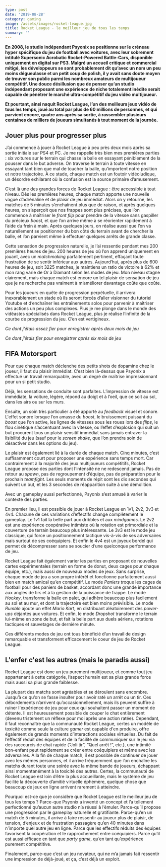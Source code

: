 ```yaml
---
type: post
date: '2019-08-28'
category: gaming
image: /assets/images/rocket-league.jpg
title: Rocket League - le meilleur jeu de tous les temps
summary: ''
---
```

**En 2008, le studio indépendant Psyonix se positionne sur le créneau hyper spécifique du jeu de football avec voitures, avec leur sobrement intitulé Supersonic Acrobatic Rocket-Powered Battle-Cars, disponible uniquement en digital sur PS3. Malgré un accueil critique et commercial mitigé, les développeurs se sont probablement dit qu’avec un nom un peu moins dégueulasse et un petit coup de polish, il y avait sans doute moyen de trouver son public parmi les nombreux amateurs de multijoueur compétitif. Une douce désillusion que de penser qu’un studio indépendant proposant une expérience de niche totalement inédite serait capable de pénétrer le marché ultra-compétitif du jeu vidéo multijoueur.**

**Et pourtant, ainsi naquit Rocket League, l’un des meilleurs jeux vidéo de tous les temps, joué au total par plus de 60 millions de personnes, et qui parvient encore, quatre ans après sa sortie, à rassembler plusieurs centaines de milliers de joueurs simultanés à tout moment de la journée.**

## Jouer plus pour progresser plus

J’ai commencé à jouer à Rocket League à peu près deux mois après sa sortie initiale sur PS4 et PC. Je me rappelle très bien mes premières parties : six voitures sur le terrain qui chasse la balle en essayant péniblement de la pousser dans le but adverse. On traverse le terrain à toute vitesse en essayant tant bien que mal de toucher la balle, qu’importent notre position et notre trajectoire. À ce stade, chaque match est un foutoir vidéoludique, un désordre exhilarant où la confusion est la source primaire d’amusement. 

C’est là une des grandes forces de Rocket League : être accessible à tout niveau. Dès les premières heures, chaque match apporte une nouvelle vague d’adrénaline et de plaisir de jeu immédiat. Alors on y retourne, les matches de 5 minutes s’enchaînent plus que de raison, et après quelques heures, on s’aperçoit que nos frappes sont plus précises, que l’on commence à maîtriser le _front flip_ pour prendre de la vitesse sans gaspiller du précieux _boost_, et que l’on arrive même à se réorienter rapidement à l’aide du frein à main. Après quelques jours, on réalise aussi que l’on va naturellement se positionner du bon côté du terrain avant de chercher la balle, et l’on parvient même à effectuer quelques arrêts de grande classe. 

Cette sensation de progression naturelle, je l’ai ressentie pendant mes 200 premières heures de jeu. 200 heures de jeu où l’on apprend uniquement en jouant, avec un _matchmaking_ parfaitement pertinent, effaçant toute frustration de se sentir inférieur aux autres. Aujourd’hui, après plus de 600 heures de jeu, soit 3225 matches, je maintiens un ratio de victoire à 62% et mon rang varie de Or à Diamant selon les modes de jeu. Mon niveau stagne clairement, mais chaque match est encore un tel plaisir de sensation de jeu que je ne recherche pas vraiment à m’améliorer davantage coûte que coûte. 

Pour les joueurs en quête de progression perpétuelle, il arrivera inexorablement un stade où ils seront forcés d’aller visionner du tutoriel Youtube et d’enchaîner les entraînements solos pour parvenir à maîtriser des actions un peu plus complexes. Plus je me plonge dans le monde des vidéastes spécialisés dans Rocket League, plus je réalise l’infinité de la courbe de progression du jeu. C’en est vertigineux.

_Ce dont j’étais assez fier pour enregistrer après deux mois de jeu_

_Ce dont j’étais fier pour enregistrer après six mois de jeu_

## FIFA Motorsport

Pour que chaque match déclenche des petits shots de dopamine chez le joueur, il faut du plaisir immédiat. C’est bien là-dessus que Psyonix a effectué un travail remarquable, avec un degré de maîtrise impressionnant pour un si petit studio.

Déjà, les sensations de conduite sont parfaites. L’impression de vitesse est immédiate, la voiture, légère, répond au doigt et à l’oeil, que ce soit au sol, dans les airs ou sur les murs. 

Ensuite, un soin très particulier a été apporté au _feedback_ visuel et sonore. L'effet sonore lorsque l’on amasse du _boost_, le bruissement puissant du _boost_ que l’on active, les lignes de vitesses sous les roues lors des _flips_, le flou cinétique s’accentuant avec la vitesse, ou l’effet d’explosion qui suit un but procurent tous un plaisir sensitif immédiat sans jamais entraver la lisibilité du jeu (sauf pour le _screen shake_, que l’on prendra soin de désactiver dans les options du jeu).

Le plaisir est également lié à la durée de chaque match. Cinq minutes, c’est suffisamment court pour proposer une expérience sans temps mort. Car contrairement à la majorité des jeux multijoueurs compétitifs, Rocket League propose des parties dont l’intensité ne ne redescend jamais. Pas de retour au _spawn_, pas de regroupement d’équipe, pas de préparation pour le prochain _teamfight_. Les seuls moments de répit sont les dix secondes qui suivent un but, et les 3 secondes de réapparition suite à une démolition.

Avec un gameplay aussi perfectionné, Psyonix s’est amusé à varier le contexte des parties.

En premier lieu, il est possible de jouer à Rocket League en 1v1, 2v2, 3v3 et 4v4. Chacune de ces variations d’effectifs change complètement le gameplay. Le 1v1 fait la belle part aux dribbles et aux _mindgames_. Le 2v2 est une expérience coopérative intimiste où la rotation est primordiale et la couverture de terrain beaucoup plus intéressante. Le 3v3 est le mode jeu classique, qui force un positionnement tactique vis-à-vis de ses adversaires mais surtout de ses coéquipiers. Et enfin le 4v4 est un joyeux bordel qui permet de décompresser sans se soucier d’une quelconque performance de jeu.

Rocket League fait également varier les parties en proposant de nouvelles cartes expérimentales (terrain en forme de donut, deux cages pour chaque équipe, etc.), mais aussi de nouveaux modes de jeux. Sans surprise, chaque mode de jeu a son propre intérêt et fonctionne parfaitement aussi bien en match amical qu’en compétitif. Le mode _Paniers_ troque les cages de football pour des paniers de basket, accordant donc une grande importance aux angles de tirs et à la gestion de la puissance de frappe. Le mode _Hockey_, transforme la balle en palet, qui adhère beaucoup plus facilement au sol et au mur, et dont la trajectoire est bien moins prévisible. Le mode _Rumble_ ajoute un effet _Mario Kart_, en distribuant aléatoirement des _power-ups_ déjantés aux voitures. Et enfin, le mode _Dropshot_ transforme le terrain lui-même en zone de but, et fait la belle part aux duels aériens, rotations tactiques et sauvetages de dernière minute. 

Ces différents modes de jeu ont tous bénéficié d’un travail de design remarquable et transforment efficacement le coeur de jeu de Rocket League.

## L'enfer c'est les autres (mais le paradis aussi)

Rocket League est donc un jeu purement multijoueur, et comme tout jeu appartenant à cette catégorie, l’aspect humain est sa plus grande force mais aussi sa plus grande faiblesse.

La plupart des matchs sont agréables et se déroulent sans encombre. Jusqu’à ce qu’on se fasse insulter pour avoir raté un arrêt ou un tir. Ces débordements n’arrivent qu’occasionnellement, mais ils peuvent suffire à ruiner l'expérience de jeu pour ceux qui souhaitent passer un moment de détente. Il est heureusement possible de couper le chat entièrement (devenu tristement un réflexe pour moi après une action ratée). Cependant, il faut reconnaître que la communauté Rocket League, certes un modèle de toxicité comme seule la culture _gamer_ est capable d'en produire, offre également de grands moments d’interactions sociales virtuelles. Du fait de l’effectif réduit des équipes et de la facilité de communiquer sur le jeu via des raccourcis de chat rapide (“Joli tir”, “Quel arrêt !”, etc.), une intimité bon-enfant peut rapidement se créer entre coéquipiers et même avec les adversaires. À la fin de chaque match, il est possible de continuer de jouer avec les mêmes personnes, et il arrive fréquemment que l’on enchaîne les matchs durant toute une soirée avec la même bande de joueurs, échappant ainsi momentanément à la toxicité des autres. Certes, la communauté de Rocket League est loin d’être la plus accueillante, mais le système de jeu facilite la découverte d’amitié virtuelle éphémère, quelque chose que beaucoup de jeux en ligne arrivent rarement à atteindre.

Pourquoi est-ce que je considère que Rocket League est le meilleur jeu de tous les temps ? Parce-que Psyonix a inventé un concept et l’a tellement perfectionné qu’aucun autre studio n’a réussi à l’émuler. Parce-qu’il propose une progression par le gameplay naturelle et gratifiante. Parce-qu’en un match de 5 minutes, il arrive à faire ressentir au joueur plus de plaisir, de tension, d’enjeux et de frustration passagère qu’en 40 minutes dans n’importe quel autre jeu en ligne. Parce que les effectifs réduits des équipes favorisent la coopération et le rapprochement entre coéquipiers. Parce qu’il est aussi efficace en tant que _party game_, qu’en tant qu’expérience purement compétitive. 

Finalement, parce-que c’est un jeu novateur, qui ne m’a jamais fait ressentir une impression de déjà-joué, et ça, c’est déjà un exploit.
